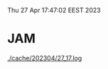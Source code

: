 Thu 27 Apr 17:47:02 EEST 2023
# JAM
<a href='./cache/202304/27_17.log'>./cache/202304/27_17.log</a>

